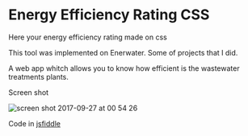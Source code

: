 # Energy Efficiency Rating CSS

Here your energy efficiency rating made on css

This tool was implemented on Enerwater. Some of projects that I did.

A web app whitch allows you to know how efficient is the wastewater treatments plants.

Screen shot

![screen shot 2017-09-27 at 00 54 26](https://user-images.githubusercontent.com/25980900/30888009-76b482c0-a31e-11e7-95ba-9e8b9d6c575a.png)


Code in [jsfiddle](https://jsfiddle.net/ISanchezDev/LdcLc06r/48/)
